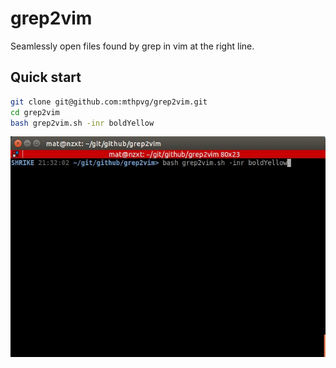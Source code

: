 # grep2vim
Seamlessly open files found by grep in vim at the right line.

## Quick start
```bash
git clone git@github.com:mthpvg/grep2vim.git
cd grep2vim
bash grep2vim.sh -inr boldYellow
```
![Preview](/images/preview.gif)